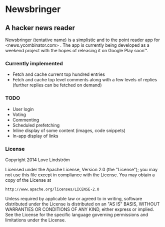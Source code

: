 # Newsbringer
## A hacker news reader

Newsbringer (tentative name) is a simplistic and to the point reader app for <news.ycombinator.com> . The app is currently being developed as a weekend project with the hopes of releasing it on Google Play soon™.

### Currently implemented
* Fetch and cache current top hundred entries
* Fetch and cache top level comments along with a few levels of replies (further replies can be fetched on demand)

### TODO

* User login     
* Voting
* Commenting
* Scheduled prefetching
* Inline display of some content (images, code snippets)
* In-app display of links


### License

Copyright 2014 Love Lindström

Licensed under the Apache License, Version 2.0 (the "License");
you may not use this file except in compliance with the License.
You may obtain a copy of the License at

    http://www.apache.org/licenses/LICENSE-2.0

Unless required by applicable law or agreed to in writing, software
distributed under the License is distributed on an "AS IS" BASIS,
WITHOUT WARRANTIES OR CONDITIONS OF ANY KIND, either express or implied.
See the License for the specific language governing permissions and
limitations under the License.
